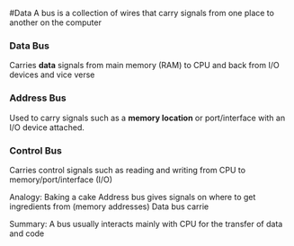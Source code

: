 #Data 
A bus is a collection of wires that carry signals from one place to another on the computer

### Data Bus
Carries **data** signals from main memory (RAM) to CPU and back from I/O devices and vice verse

### Address Bus
Used to carry signals such as a **memory location** or port/interface with an I/O device attached.

### Control Bus
Carries control signals such as reading and writing from CPU to memory/port/interface (I/O)

Analogy: Baking a cake
Address bus gives signals on where to get ingredients from (memory addresses)
Data bus carrie

Summary: A bus usually interacts mainly with CPU for the transfer of data and code